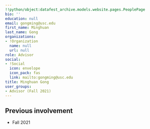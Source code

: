 ```yaml
---
!!python/object:datafest_archive.models.website.pages.PeoplePage
bio: ''
education: null
email: gongming@usc.edu
first_name: Minghuan
last_name: Gong
organizations:
- !Organization
  name: null
  url: null
role: Advisor
social:
- !Social
  icon: envelope
  icon_pack: fas
  link: mailto:gongming@usc.edu
title: Minghuan Gong
user_groups:
- Advisor (Fall 2021)
---
```


## Previous involvement

* Fall 2021